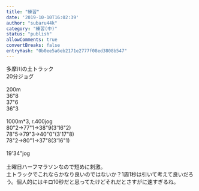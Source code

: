 ```yaml
---
title: "練習"
date: '2019-10-10T16:02:39'
author: "subaru44k"
category: "練習(中)"
status: "publish"
allowComments: true
convertBreaks: false
entryHash: "0b0ee5a6eb2171e2777f08ed3808b547"
---
```

多摩川の土トラック<br>
20分ジョグ<br>
<br>
200m<br>
36"8<br>
37"6<br>
36"3<br>
<br>
1000m*3, r.400jog<br>
80"2→77"1→38"9(3'16"2)<br>
78"5→79"3→40"0"(3'17"8)<br>
78"2→80"1→37"8(3'16"1)<br>
<br>
19'34"jog<br>
<br>
土曜日ハーフマラソンなので短めに刺激。<br>
土トラックでこれならかなり良いのではないか？1周1秒は引いて考えて良いだろう。個人的にはキロ10秒だと思ってたけどそれだとさすがに速すぎるね。
